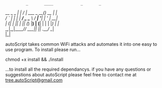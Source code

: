              _       ____            _       _                                                                                             
  __ _ _   _| |_ ___/ ___|  ___ _ __(_)_ __ | |_                                                                                           
 / _` | | | | __/ _ \___ \ / __| '__| | '_ \| __|                                                                                         
| (_| | |_| | || (_) |__) | (__| |  | | |_) | |_                                                                                           
 \__,_|\__,_|\__\___/____/ \___|_|  |_| .__/ \__|                                                                                         
                                      |_|                                                                                                 
                                                                                                                                           
autoScript takes common WiFi attacks and automates it into one easy to use program.
To install please run...

chmod +x install && ./install

...to install all the required dependancys.
if you have any questions or suggestions about autoScript please feel free to contact
me at tree.autoScript@gmail.com

